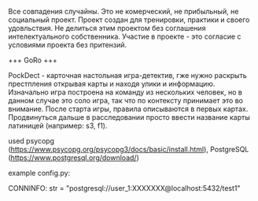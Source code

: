 Все совпадения случайны.
Это не комерческий, не прибыльный, не социальный проект.
Проект создан для тренировки, практики и своего удовльствия.
Не делиться этим проектом без соглашения интелектуального собственника.
Участие в проекте - это согласие с условиями проекта без притензий.

+++ GoRo +++

PockDect - карточная настольная игра-детектив, гже нужно раскрыть престпления открывая карты и находя улики и информацию.
Изначально игра построена на команду из нескольких человек, но в данном случае это соло игра, так что по контексту принимает это во внимание.
После старта игры, правила описываются в первых картах. Продвинуться дальше в расследовании просто ввести название карты латиницей (например: s3, f1).

used psycopg (https://www.psycopg.org/psycopg3/docs/basic/install.html), PostgreSQL (https://www.postgresql.org/download/)

example config.py:

CONNINFO: str = "postgresql://user_1:XXXXXXX@localhost:5432/test1"
